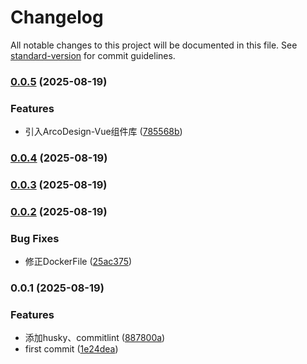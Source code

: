 # Changelog

All notable changes to this project will be documented in this file. See [standard-version](https://github.com/conventional-changelog/standard-version) for commit guidelines.

### [0.0.5](https://github.com/yxb123456cy/stardust-vue-fronted/compare/v0.0.4...v0.0.5) (2025-08-19)


### Features

* 引入ArcoDesign-Vue组件库 ([785568b](https://github.com/yxb123456cy/stardust-vue-fronted/commit/785568bcc74383411bb4dfeccb09d995fdb3d258))

### [0.0.4](https://github.com/yxb123456cy/stardust-vue-fronted/compare/v0.0.3...v0.0.4) (2025-08-19)

### [0.0.3](https://github.com/yxb123456cy/stardust-vue-fronted/compare/v0.0.2...v0.0.3) (2025-08-19)

### [0.0.2](https://github.com/yxb123456cy/stardust-vue-fronted/compare/v0.0.1...v0.0.2) (2025-08-19)


### Bug Fixes

* 修正DockerFile ([25ac375](https://github.com/yxb123456cy/stardust-vue-fronted/commit/25ac37579b34e4c1950a195bfa6e99ffd5f574c6))

### 0.0.1 (2025-08-19)


### Features

* 添加husky、commitlint ([887800a](https://github.com/yxb123456cy/stardust-vue-fronted/commit/887800a9850f6a5411bb5dcb6ab0e636b1441ac3))
* first commit ([1e24dea](https://github.com/yxb123456cy/stardust-vue-fronted/commit/1e24deaebec04b253cdb705e61353d0e71d53b60))
